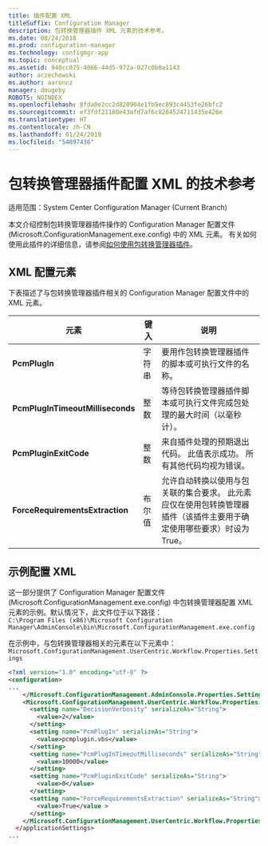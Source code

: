 ```yaml
---
title: 插件配置 XML
titleSuffix: Configuration Manager
description: 包转换管理器插件 XML 元素的技术参考。
ms.date: 08/24/2018
ms.prod: configuration-manager
ms.technology: configmgr-app
ms.topic: conceptual
ms.assetid: 940cc075-4066-44d5-972a-927c0b0a1143
author: aczechowski
ms.author: aaroncz
manager: dougeby
ROBOTS: NOINDEX
ms.openlocfilehash: 8fda0e2cc2d820904e1fb9ec893c4453fe26bfc2
ms.sourcegitcommit: ef3fdf21180e43afd7af6c8264524711435e426e
ms.translationtype: HT
ms.contentlocale: zh-CN
ms.lasthandoff: 01/24/2019
ms.locfileid: "54897436"
---
```

# <a name="technical-reference-for-the-package-conversion-manager-plug-in-configuration-xml"></a>包转换管理器插件配置 XML 的技术参考

适用范围：System Center Configuration Manager (Current Branch)

<!--1357861-->

本文介绍控制包转换管理器插件操作的 Configuration Manager 配置文件 (Microsoft.ConfigurationManagement.exe.config) 中的 XML 元素。 有关如何使用此插件的详细信息，请参阅[如何使用包转换管理器插件](/sccm/apps/pcm/how-to-use-plug-in)。



## <a name="xml-configuration-elements"></a>XML 配置元素

下表描述了与包转换管理器插件相关的 Configuration Manager 配置文件中的 XML 元素。

|元素  |键入  |说明  |
|---------|---------|---------|
|**PcmPlugIn**|字符串|要用作包转换管理器插件的脚本或可执行文件的名称。|
|**PcmPlugInTimeoutMilliseconds**|整数|等待包转换管理器插件脚本或可执行文件完成包处理的最大时间（以毫秒计）。|
|**PcmPluginExitCode**|整数|来自插件处理的预期退出代码。 此值表示成功。 所有其他代码均视为错误。|
|**ForceRequirementsExtraction**|布尔值|允许自动转换以使用与包关联的集合要求。 此元素应仅在使用包转换管理器插件（该插件主要用于确定使用哪些要求）时设为 True。|



## <a name="sample-configuration-xml"></a>示例配置 XML

这一部分提供了 Configuration Manager 配置文件 (Microsoft.ConfigurationManagement.exe.config) 中包转换管理器配置 XML 元素的示例。默认情况下，此文件位于以下路径：  
`C:\Program Files (x86)\Microsoft Configuration Manager\AdminConsole\bin\Microsoft.ConfigurationManagement.exe.config`

在示例中，与包转换管理器相关的元素在以下元素中：`Microsoft.ConfigurationManagement.UserCentric.Workflow.Properties.Settings`

``` XML
<?xml version="1.0" encoding="utf-8" ?>
<configuration>
...
    </Microsoft.ConfigurationManagement.AdminConsole.Properties.Settings>
    <Microsoft.ConfigurationManagement.UserCentric.Workflow.Properties.Settings>
      <setting name="DecisionVerbosity" serializeAs="String">
        <value>2</value>
      </setting>
      <setting name="PcmPlugIn" serializeAs="String">
        <value>pcmplugin.vbs</value>
      </setting>
      <setting name="PcmPlugInTimeoutMilliseconds" serializeAs="String">
        <value>10000</value>
      </setting>
      <setting name="PcmPluginExitCode" serializeAs="String">
        <value>0</value>
      </setting>
      <setting name="ForceRequirementsExtraction" serializeAs="String">
        <value>True</value >
      </setting>
    </Microsoft.ConfigurationManagement.UserCentric.Workflow.Properties.Settings>
  </applicationSettings>
...
```

